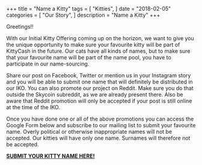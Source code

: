 +++
title = "Name a Kitty"
tags = [
    "Kitties",
]
date = "2018-02-05"
categories = [
    "Our Story",
]
description = "Name a Kitty"
+++

Greetings!!

With our Initial Kitty Offering coming up on the horizon, we want to give you the unique opportunity to make sure your favourite kitty will be part of KittyCash in the future. Our cats have all kinds of names, but to make sure that your favourite name will be part of the name pool, you have to participate in our name-sourcing. 

Share our post on Facebook, Twitter or mention us in your Instagram story and you will be able to submit one name that will definitely be distributed in our IKO. You can also promote our project on Reddit. Make sure you do that outside the Skycoin subreddit, as we are already present there. Also be aware that Reddit promotion will only be accepted if your post is still online at the time of the IKO.

Once you have done one or all of the above promotions you can access the Google Form below and subscribe to our mailing list to submit your favourite name. Overly political or otherwise inappropriate names will not be accepted. Our kitties will have only one name. Surnames will therefore not be accepted.

[**SUBMIT YOUR KITTY NAME HERE!**](https://docs.google.com/forms/d/e/1FAIpQLSdnLdDu5v9A8d2PY83mN2qWBHDWbeyjLfjiIHuj2Z2KOje6Eg/viewform?usp=sf_link)
